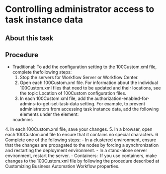 # Controlling administrator access to task instance data

## About this task

## Procedure

- Traditional: To add the configuration setting to the 100Custom.xml file, complete thefollowing steps:
    1. Stop the servers for Workflow Server or Workflow Center.
    2. Open each 100Custom.xml file. For information about the individual
100Custom.xml files that need to be updated and their locations, see the topic
Location of 100Custom configuration files.
    3. In each 100Custom.xml file, add the
authorization-enabled-for-admins-to-get-set-task-data setting. For example, to
prevent administrators from accessing task instance data, add the following elements under the
<properties> element:<server>
   <portal>
      <authorization-enabled-for-admins-to-get-set-task-data merge="replace">noadmins
      </authorization-enabled-for-admins-to-get-set-task-data>
   </portal>
</server>
    4. In each 100Custom.xml file, save your changes.
    5. In a browser, open each 100Custom.xml file to ensure that it contains no
special characters.
    6 Complete one of the following steps:
        - In a clustered environment, ensure that the changes are propagated to the nodes by forcing a
synchronization and restarting the deployment environment.
        - In a stand-alone server environment, restart the server.
- Containers: 
 If
you use containers, make changes to the 100Custom.xml file by following the
procedure described at Customizing Business Automation Workflow properties.
